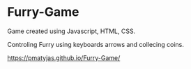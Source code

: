 # Furry-Game

Game created using Javascript, HTML, CSS.

Controling  Furry using keyboards arrows and collecing coins.

https://pmatyjas.github.io/Furry-Game/


